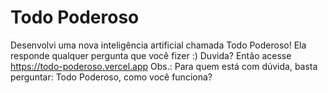 #  Todo Poderoso

Desenvolvi uma nova inteligência artificial chamada Todo Poderoso! Ela responde qualquer pergunta que você fizer :) Duvida? Então acesse https://todo-poderoso.vercel.app Obs.: Para quem está com dúvida, basta perguntar: Todo Poderoso, como você funciona?
